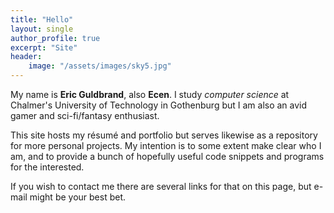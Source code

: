 ```yaml
---
title: "Hello"
layout: single
author_profile: true
excerpt: "Site"
header:
    image: "/assets/images/sky5.jpg"
---
```


My name is __Eric Guldbrand__, also __Ecen__. I study _computer science_ at Chalmer's University of Technology in Gothenburg but I am also an avid gamer and sci-fi/fantasy enthusiast.

This site hosts my résumé and portfolio but serves likewise as a repository for more personal projects. My intention is to some extent make clear who I am, and to provide a bunch of hopefully useful code snippets and programs for the interested.

If you wish to contact me there are several links for that on this page, but e-mail might be your best bet.
